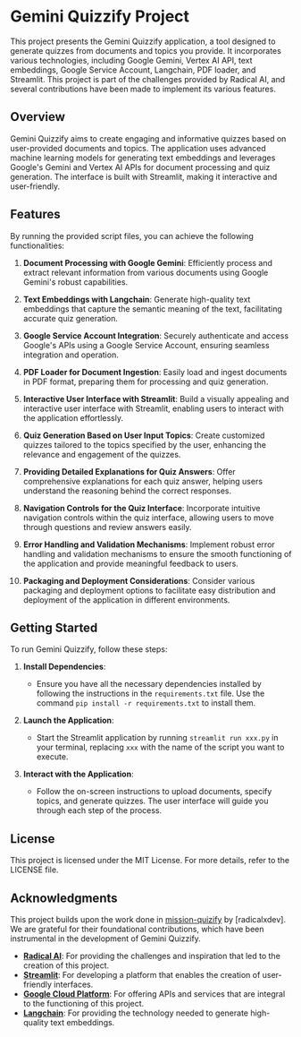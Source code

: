 # Gemini Quizzify Project

This project presents the Gemini Quizzify application, a tool designed to generate quizzes from documents and topics you provide. It incorporates various technologies, including Google Gemini, Vertex AI API, text embeddings, Google Service Account, Langchain, PDF loader, and Streamlit. This project is part of the challenges provided by Radical AI, and several contributions have been made to implement its various features.

## Overview

Gemini Quizzify aims to create engaging and informative quizzes based on user-provided documents and topics. The application uses advanced machine learning models for generating text embeddings and leverages Google's Gemini and Vertex AI APIs for document processing and quiz generation. The interface is built with Streamlit, making it interactive and user-friendly.

## Features

By running the provided script files, you can achieve the following functionalities:

1. **Document Processing with Google Gemini**: Efficiently process and extract relevant information from various documents using Google Gemini's robust capabilities.

2. **Text Embeddings with Langchain**: Generate high-quality text embeddings that capture the semantic meaning of the text, facilitating accurate quiz generation.

3. **Google Service Account Integration**: Securely authenticate and access Google's APIs using a Google Service Account, ensuring seamless integration and operation.

4. **PDF Loader for Document Ingestion**: Easily load and ingest documents in PDF format, preparing them for processing and quiz generation.

5. **Interactive User Interface with Streamlit**: Build a visually appealing and interactive user interface with Streamlit, enabling users to interact with the application effortlessly.

6. **Quiz Generation Based on User Input Topics**: Create customized quizzes tailored to the topics specified by the user, enhancing the relevance and engagement of the quizzes.

7. **Providing Detailed Explanations for Quiz Answers**: Offer comprehensive explanations for each quiz answer, helping users understand the reasoning behind the correct responses.

8. **Navigation Controls for the Quiz Interface**: Incorporate intuitive navigation controls within the quiz interface, allowing users to move through questions and review answers easily.

9. **Error Handling and Validation Mechanisms**: Implement robust error handling and validation mechanisms to ensure the smooth functioning of the application and provide meaningful feedback to users.

10. **Packaging and Deployment Considerations**: Consider various packaging and deployment options to facilitate easy distribution and deployment of the application in different environments.

## Getting Started

To run Gemini Quizzify, follow these steps:

1. **Install Dependencies**:
   - Ensure you have all the necessary dependencies installed by following the instructions in the `requirements.txt` file. Use the command `pip install -r requirements.txt` to install them.
   
2. **Launch the Application**:
   - Start the Streamlit application by running `streamlit run xxx.py` in your terminal, replacing `xxx` with the name of the script you want to execute.
   
3. **Interact with the Application**:
   - Follow the on-screen instructions to upload documents, specify topics, and generate quizzes. The user interface will guide you through each step of the process.

## License

This project is licensed under the MIT License. For more details, refer to the LICENSE file.

## Acknowledgments

This project builds upon the work done in [mission-quizify](https://github.com/radicalxdev/mission-quizify) by [radicalxdev]. We are grateful for their foundational contributions, which have been instrumental in the development of Gemini Quizzify.

- **[Radical AI](https://www.radicalai.org/)**: For providing the challenges and inspiration that led to the creation of this project.
- **[Streamlit](https://streamlit.io/)**: For developing a platform that enables the creation of user-friendly interfaces.
- **[Google Cloud Platform](https://cloud.google.com/)**: For offering APIs and services that are integral to the functioning of this project.
- **[Langchain](https://langchain.com/)**: For providing the technology needed to generate high-quality text embeddings.

